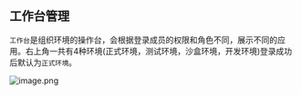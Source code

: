 ## 工作台管理

`工作台`是组织环境的操作台，会根据登录成员的权限和角色不同，展示不同的应用。右上角一共有4种环境(正式环境，测试环境，沙盒环境，开发环境)登录成功后默认为`正式环境`。

![image.png](/img/组织管理/工作台管理/10.1.png)

<!-- - ### 流程

流程模块包括发起流程、我的审批、全部、我发起的、评审记录等，下面分别进行详细介绍。

**发起流程**

1. 在发起流程模块也可以看都爱不同应用内已启用的流程。

![image.png](/img/组织管理/工作台管理/image_3479871.png)

2. 点击流程中的【发起】打开流程表单填写页面。

![image.png](/img/组织管理/工作台管理/image_867c0c9.png)

![image.png](/img/组织管理/工作台管理/image_cba0046.png)

3. 完善表单信息并提交，完成流程发起。

![image.png](/img/组织管理/工作台管理/image_2a35857.png)

- **我的审批**

1. 需要审批的申请单会在【我的审批】中展示，可以通过审批表中的【处理】进行审批操作。

![image.png](/img/组织管理/工作台管理/image_b4f1a1b.png)

2.点击【处理】后会打开流程配置好的信息，以及支持的操作。

![image.png](/img/组织管理/工作台管理/image_a08b92c.png)

3. 除了进行审批操作，流程处理人也可以查看流程状态。

![image.png](/img/组织管理/工作台管理/image_7269170.png)

4. 需要处理的消息会在消息通知中提示，点击消息图标，打开消息面板。

![image.png](/img/组织管理/工作台管理/image_145f386.png)

- **全部**

【全部】模块会展现当前登录账号相关的所有流程。

![image.png](/img/组织管理/工作台管理/image_ffa1cc9.png)

- **我发起的**

这个模块会展示所有当前账号发起的流程，并支持操作入口。

![image.png](/img/组织管理/工作台管理/image_0cba36e.png)

- **评审记录**

审批记录主要是为了查看所有的审批记录，以列表形式展示，可以查看详情。

![image.png](/img/组织管理/工作台管理/image_59d9c02.png)

详情页同样可以查看流程表单信息和审批流程。

![image.png](/img/组织管理/工作台管理/image_6e5c850.png)
-->